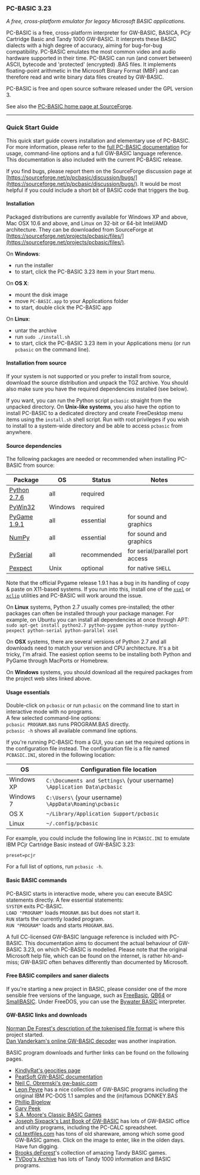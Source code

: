 ### PC-BASIC 3.23 ###
_A free, cross-platform emulator for legacy Microsoft BASIC applications._

PC-BASIC is a free, cross-platform interpreter for GW-BASIC, BASICA, PCjr Cartridge Basic and Tandy 1000 GW-BASIC.
It interprets these BASIC dialects with a high degree of accuracy, aiming for bug-for-bug compatibility. PC-BASIC emulates the most common video and audio hardware supported in their time. PC-BASIC can run (and convert between) ASCII, bytecode and 'protected' (encrypted) .BAS files. It implements floating-point arithmetic in the Microsoft Binary Format (MBF) and can therefore 
read and write binary data files created by GW-BASIC.  

PC-BASIC is free and open source software released under the GPL version 3.  

See also the [PC-BASIC home page at SourceForge](http://pcbasic.sourceforge.net).

----------

### Quick Start Guide ###

This quick start guide covers installation and elementary use of PC-BASIC. For more information, please refer to the [full PC-BASIC documentation](http://pcbasic.sourceforge.net/PC-BASIC_documentation.html) for usage, command-line options and a full GW-BASIC language reference. This documentation is also included with the current PC-BASIC release.

If you find bugs, please report them on the SourceForge discussion page at [https://sourceforge.net/p/pcbasic/discussion/bugs/](https://sourceforge.net/p/pcbasic/discussion/bugs/). It would be most helpful if you could include a short bit of BASIC code that triggers the bug.

#### Installation ####
Packaged distributions are currently available for Windows XP and above, Mac OSX 10.6 and above, and Linux on 32-bit or 64-bit Intel/AMD architecture. They can be downloaded from SourceForge at [https://sourceforge.net/projects/pcbasic/files/](https://sourceforge.net/projects/pcbasic/files/).  

On **Windows**:  
- run the installer  
- to start, click the PC-BASIC 3.23 item in your Start menu.

On **OS X**:  
- mount the disk image  
- move `PC-BASIC.app` to your Applications folder  
- to start, double click the PC-BASIC app  

On **Linux**:  
- untar the archive  
- run `sudo ./install.sh`  
- to start, click the PC-BASIC 3.23 item in your Applications menu (or run `pcbasic` on the command line).  

#### Installation from source ####
If your system is not supported or you prefer to install from source, download the source distribution and unpack the TGZ archive. You should also make sure you have the required dependencies installed (see below).

If you want, you can run the Python script `pcbasic` straight from the unpacked directory. On **Unix-like systems**, you also have the option to install PC-BASIC to a dedicated directory and create FreeDesktop menu items using the `install.sh` shell script. Run with root privileges if you wish to install to a system-wide directory and be able to access `pcbasic` from anywhere.

#### Source dependencies ####
The following packages are needed or recommended when installing PC-BASIC from source:

| Package                                                         | OS      | Status       | Notes  
|-----------------------------------------------------------------|---------|--------------|----------------------------  
| [Python 2.7.6](http://www.python.org/download/releases/2.7.6/)  | all     | required     |   
| [PyWin32](https://sourceforge.net/projects/pywin32/)            | Windows | required     |  
| [PyGame 1.9.1](http://www.pygame.org/download.shtml)            | all     | essential    | for sound and graphics  
| [NumPy](https://sourceforge.net/projects/numpy/files/)          | all     | essential    | for sound and graphics  
| [PySerial](https://pypi.python.org/pypi/pyserial)               | all     | recommended  | for serial/parallel port access  
| [Pexpect](http://pexpect.readthedocs.org/en/latest/install.html)| Unix    | optional     | for native `SHELL`  

Note that the official Pygame release 1.9.1 has a bug in its handling of copy & paste on X11-based systems.
If you run into this, install one of the [`xsel`](http://www.vergenet.net/~conrad/software/xsel/) or [`xclip`](https://sourceforge.net/projects/xclip/)  utilities and PC-BASIC will work around the issue.  

On **Linux** systems, Python 2.7 usually comes pre-installed; the other packages can often be installed through your package manager. For example, on Ubuntu you can install all dependencies at once through APT:  
`sudo apt-get install python2.7 python-pygame python-numpy python-pexpect python-serial python-parallel xsel`  

On **OSX** systems, there are several versions of Python 2.7 and all downloads need to match your version and CPU architecture. It's a bit tricky, I'm afraid. The easiest option seems to be installing both Python and PyGame through MacPorts or Homebrew.

On **Windows** systems, you should download all the required packages from the project web sites linked above.


#### Usage essentials ####
Double-click on `pcbasic` or run `pcbasic` on the command line to start in interactive mode with no programs.  
A few selected command-line options:  
`pcbasic PROGRAM.BAS` runs PROGRAM.BAS directly.  
`pcbasic -h` shows all available command line options.  

If you're running PC-BASIC from a GUI, you can set the required options in the configuration file instead. The configuration file is a file named `PCBASIC.INI`, stored in the following location:

| OS         | Configuration file location  
|------------|-------------------------------------------------------------------------  
| Windows XP | `C:\Documents and Settings\` (your username) `\Application Data\pcbasic`  
| Windows 7  | `C:\Users\` (your username) `\AppData\Roaming\pcbasic`  
| OS X       | `~/Library/Application Support/pcbasic`   
| Linux      | `~/.config/pcbasic`  

For example, you could include the following line in `PCBASIC.INI` to emulate IBM PCjr Cartridge Basic instead of GW-BASIC 3.23:

    preset=pcjr  


For a full list of options, run `pcbasic -h`.


#### Basic BASIC commands ####
PC-BASIC starts in interactive mode, where you can execute BASIC statements directly. 
A few essential statements:  
`SYSTEM` exits PC-BASIC.  
`LOAD "PROGRAM"` loads `PROGRAM.BAS` but does not start it.  
`RUN` starts the currently loaded program.  
`RUN "PROGRAM"` loads and starts `PROGRAM.BAS`.  

A full CC-licensed GW-BASIC language reference is included with PC-BASIC. This documentation aims to document the actual behaviour of GW-BASIC 3.23, on which PC-BASIC is modelled. Please note that the original Microsoft help file, which can be found on the internet, is rather hit-and-miss; GW-BASIC often behaves differently than documented by Microsoft. 


#### Free BASIC compilers and saner dialects ####
If you're starting a new project in BASIC, please consider one of the more sensible free versions of the language, such as [FreeBasic](www.freebasic.net), [QB64](http://www.qb64.net/) or [SmallBASIC](https://sourceforge.net/projects/smallbasic/). Under FreeDOS, you can use the [Bywater BASIC](https://sourceforge.net/projects/bwbasic/) interpreter. 


#### GW-BASIC links and downloads ####
[Norman De Forest's description of the tokenised file format](http://www.chebucto.ns.ca/~af380/GW-BASIC-tokens.html) is where this project started.  
[Dan Vanderkam's online GW-BASIC decoder](http://www.danvk.org/wp/gw-basic-program-decoder/) was another inspiration.  

BASIC program downloads and further links can be found on the following pages.   
- [KindlyRat's geocities page](http://www.oocities.org/KindlyRat/GWBASIC.html)  
- [PeatSoft GW-BASIC documentation](http://archive.is/AUm6G)  
- [Neil C. Obremski's gw-basic.com](http://www.gw-basic.com/)  
- [Leon Peyre](http://peyre.x10.mx/GWBASIC/) has a nice collection of GW-BASIC programs including the original IBM PC-DOS 1.1 samples and the (in)famous DONKEY.BAS  
- [Phillip Bigelow](http://www.scn.org/~bh162/basic_programs.html)  
- [Gary Peek](http://www.garypeek.com/basic/gwprograms.htm)  
- [S.A. Moore's Classic BASIC Games](http://www.moorecad.com/classicbasic/index.html)  
- [Joseph Sixpack's Last Book of GW-BASIC](http://www.geocities.ws/joseph_sixpack/btoc.html) has lots of GW-BASIC office and utility programs, including the PC-CALC spreadsheet.  
- [cd.textfiles.com](http://cd.textfiles.com) has tons of old shareware, among which some good GW-BASIC games. Click on the image to enter, like in the olden days. Have fun digging.  
- [Brooks deForest](http://www.brooksdeforest.com/tandy1000/)'s collection of amazing Tandy BASIC games.  
- [TVDog's Archive](http://www.oldskool.org/guides/tvdog/) has lots of Tandy 1000 information and BASIC programs.  





